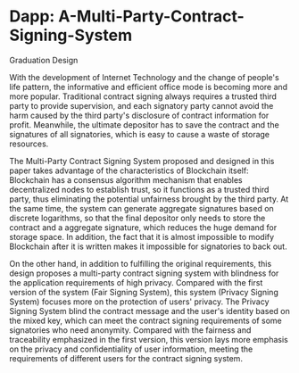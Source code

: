 # Dapp: A-Multi-Party-Contract-Signing-System
Graduation Design
  
With the development of Internet Technology and the change of people's life pattern, the informative and efficient office mode is becoming more and more popular. Traditional contract signing always requires a trusted third party to provide supervision, and each signatory party cannot avoid the harm caused by the third party's disclosure of contract information for profit. Meanwhile, the ultimate depositor has to save the contract and the signatures of all signatories, which is easy to cause a waste of storage resources.
  
The Multi-Party Contract Signing System proposed and designed in this paper takes advantage of the characteristics of Blockchain itself: Blockchain has a consensus algorithm mechanism that enables decentralized nodes to establish trust, so it functions as a trusted third party, thus eliminating the potential unfairness brought by the third party. At the same time, the system can generate aggregate signatures based on discrete logarithms, so that the final depositor only needs to store the contract and a aggregate signature, which reduces the huge demand for storage space. In addition, the fact that it is almost impossible to modify Blockchain after it is written makes it impossible for signatories to back out.
  
On the other hand, in addition to fulfilling the original requirements, this design proposes a multi-party contract signing system with blindness for the application requirements of high privacy. Compared with the first version of the system (Fair  Signing System), this system (Privacy Signing System) focuses more on the protection of users' privacy. The Privacy Signing System blind the contract message and the user's identity based on the mixed key, which can meet the contract signing requirements of some signatories who need anonymity. Compared with the fairness and traceability emphasized in the first version, this version lays more emphasis on the privacy and confidentiality of user information, meeting the requirements of different users for the contract signing system.
